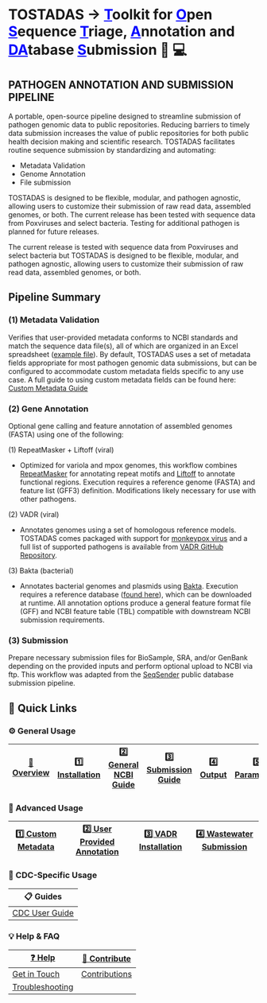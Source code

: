 # TOSTADAS &#8594; <span style="color:blue"><u>**T**</u></span>oolkit for <span style="color:blue"><u>**O**</u></span>pen <span style="color:blue"><u>**S**</u></span>equence <span style="color:blue"><u>**T**</u></span>riage, <span style="color:blue"><u>**A**</u></span>nnotation and <span style="color:blue"><u>**DA**</u></span>tabase <span style="color:blue"><u>**S**</u></span>ubmission :dna: :computer:

## PATHOGEN ANNOTATION AND SUBMISSION PIPELINE
  
A portable, open-source pipeline designed to streamline submission of pathogen genomic data to public repositories.  Reducing barriers to timely data submission increases the value of public repositories for both public health decision making and scientific research. TOSTADAS facilitates routine sequence submission by standardizing and automating: 

+ Metadata Validation   
+ Genome Annotation    
+ File submission    

TOSTADAS is designed to be flexible, modular, and pathogen agnostic, allowing users to customize their submission of raw read data, assembled genomes, or both. The current release has been tested with sequence data from Poxviruses and select bacteria. Testing for additional pathogen is planned for future releases.

The current release is tested with sequence data from Poxviruses and select bacteria but TOSTADAS is designed to be flexible, modular, and pathogen agnostic, allowing users to customize their submission of raw read data, assembled genomes, or both.

## Pipeline Summary

### (1) Metadata Validation

Verifies that user-provided metadata conforms to NCBI standards and match the sequence data file(s), all of which are organized in an Excel spreadsheet ([example file](https://github.com/CDCgov/tostadas/blob/dev/assets/metadata_template.xlsx)). By default, TOSTADAS uses a set of metadata fields appropriate for most pathogen genomic data submissions, but can be configured to accommodate custom metadata fields specific to any use case. A full guide to using custom metadata fields can be found here: [Custom Metadata Guide](https://github.com/CDCgov/tostadas/blob/457242fb15973f69cb3578367317a8b5e7c619f7/docs/custom_metadata_guide.md)

### (2) Gene Annotation

Optional gene calling and feature annotation of assembled genomes (FASTA) using one of the following:

(1) RepeatMasker + Liftoff (viral)

*   Optimized for variola and mpox genomes, this workflow combines [RepeatMasker](https://www.repeatmasker.org/) for annotating repeat motifs and [Liftoff](https://github.com/agshumate/Liftoff) to annotate functional regions. Execution requires a reference genome (FASTA) and feature list (GFF3) definition. Modifications likely necessary for use with other pathogens.

(2) VADR (viral)

*   Annotates genomes using a set of homologous reference models. TOSTADAS comes packaged with support for [monkeypox virus](https://github.com/CDCgov/tostadas/tree/master/vadr_files/mpxv-models) and a full list of supported pathogens is available from [VADR GitHub Repository](https://github.com/ncbi/vadr).

(3) Bakta (bacterial)

*   Annotates bacterial genomes and plasmids using [Bakta](https://github.com/CDCgov/tostadas/tree/master#gene-annotation). Execution requires a reference database ([found here](https://zenodo.org/records/10522951)), which can be downloaded at runtime. All annotation options produce a general feature format file (GFF) and NCBI feature table (TBL) compatible with downstream NCBI submission requirements.

### (3) Submission

Prepare necessary submission files for BioSample, SRA, and/or GenBank depending on the provided inputs and perform optional upload to NCBI via ftp. This workflow was adapted from the [SeqSender](https://github.com/CDCgov/seqsender) public database submission pipeline.


## 🚀 Quick Links

### ⚙️ General Usage

| [📖 Overview](index.md) | [1️⃣ Installation](user-guide/installation.md#environment-setup) | [2️⃣ General NCBI Guide](user-guide/general_NCBI_submission_guide.md#ncbi-center-account) | [3️⃣ Submission Guide](user-guide/submission_guide.md) | [4️⃣ Output](user-guide/outputs.md) | [5️⃣ Parameters](user-guide/parameters.md) | [6️⃣ Profiles](user-guide/profile.md) |
| --- | --- | --- | --- | --- | --- | --- |

### 🧪 Advanced Usage

| [1️⃣ Custom Metadata](user-guide/custom_metadata_guide.md) | [2️⃣ User Provided Annotation](user-guide/user_provided_annotation_guide.md) | [3️⃣ VADR Installation](user-guide/vadr_install.md) | [4️⃣ Wastewater Submission](user-guide/wastewater_guide.md) |
| --- | --- | --- | --- |

### 🏢 CDC-Specific Usage

| 📋 Guides |
| --- |
| [CDC User Guide](user-guide/cdc-user-guide.md#cdc-user-guide) |

### 💡 Help & FAQ

| [❓ Help](user-guide/get-in-touch.md) | [🧩 Contribute](user-guide/contributions.md) |
| --- | --- |
| [Get in Touch](user-guide/get-in-touch.md) | [Contributions](user-guide/contributions.md) |
| [Troubleshooting](user-guide/troubleshooting.md) |  |
